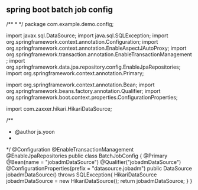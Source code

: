 ## spring boot batch job config


/**
 * 
 */
package com.example.demo.config;


import javax.sql.DataSource;
import java.sql.SQLException;
import org.springframework.context.annotation.Configuration;
import org.springframework.context.annotation.EnableAspectJAutoProxy;
import org.springframework.transaction.annotation.EnableTransactionManagement;
import org.springframework.data.jpa.repository.config.EnableJpaRepositories;
import org.springframework.context.annotation.Primary;

import org.springframework.context.annotation.Bean;
import org.springframework.beans.factory.annotation.Qualifier;
import org.springframework.boot.context.properties.ConfigurationProperties;


import com.zaxxer.hikari.HikariDataSource;


/**
 * @author js.yoon
 *
 */
@Configuration
@EnableTransactionManagement
@EnableJpaRepositories
public class BatchJobConfig {
	@Primary
	@Bean(name = "jobadmDataSource")
	@Qualifier("jobadmDataSource")
	@ConfigurationProperties(prefix = "datasource.jobadm")
	public DataSource jobadmDataSource() throws SQLException{
		HikariDataSource jobadmDataSource = new HikariDataSource();
		return jobadmDataSource;
	}
}

